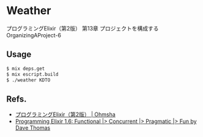 # Weather

プログラミングElixir（第2版） 第13章 プロジェクトを構成する OrganizingAProject-6

## Usage

```bash
$ mix deps.get
$ mix escript.build
$ ./weather KDTO
```

## Refs.
- [プログラミングElixir（第2版） | Ohmsha](https://www.ohmsha.co.jp/book/9784274226373/)
- [Programming Elixir 1.6: Functional |> Concurrent |> Pragmatic |> Fun by Dave Thomas](https://pragprog.com/titles/elixir16/programming-elixir-1-6/)
